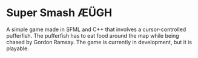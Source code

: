 # Super Smash ÆÜGH
A simple game made in SFML and C++ that involves a cursor-controlled pufferfish. The pufferfish has to eat food around the map while being chased by Gordon Ramsay. The game is currently in development, but it is playable.
